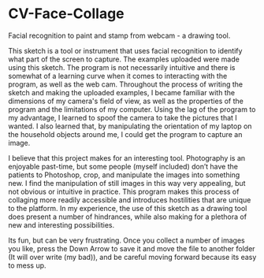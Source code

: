 # CV-Face-Collage
Facial recognition to paint and stamp from webcam - a drawing tool.

This sketch is a tool or instrument that uses facial recognition to identify what part of the screen to capture.
The examples uploaded were made using this sketch. The program is not necessarily intuitive and there is somewhat of a learning curve when it comes to interacting with the program, as well as the web cam. Throughout the process of writing the sketch and making the uploaded examples, I became familiar with the dimensions of my camera's field of view, as well as the properties of the program and the limitations of my computer. Using the lag of the program to my advantage, I learned to spoof the camera to take the pictures that I wanted. I also learned that, by manipulating the orientation of my laptop on the household objects around me, I could get the program to capture an image.

I believe that this project makes for an interesting tool. Photography is an enjoyable past-time, but some people (myself included) don’t have the patients to Photoshop, crop, and manipulate the images into something new. I find the manipulation of still images in this way very appealing, but not obvious or intuitive in practice. This program makes this process of collaging more readily accessible and introduces hostilities that are unique to the platform. In my experience, the use of this sketch as a drawing tool does present a number of hindrances, while also making for a plethora of new and interesting possibilities.

Its fun, but can be very frustrating. Once you collect a number of images you like, press the Down Arrow to save it and move the file to another folder (It will over write (my bad)), and be careful moving forward because its easy to mess up. 

